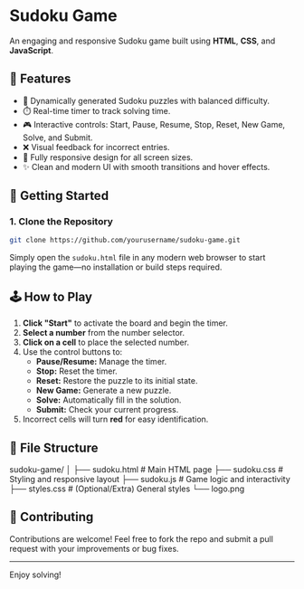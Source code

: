 # Sudoku Game

An engaging and responsive Sudoku game built using **HTML**, **CSS**, and **JavaScript**.

## 🎯 Features

- 🔢 Dynamically generated Sudoku puzzles with balanced difficulty.
- ⏱️ Real-time timer to track solving time.
- 🎮 Interactive controls: Start, Pause, Resume, Stop, Reset, New Game, Solve, and Submit.
- ❌ Visual feedback for incorrect entries.
- 📱 Fully responsive design for all screen sizes.
- ✨ Clean and modern UI with smooth transitions and hover effects.

## 🚀 Getting Started

### 1. Clone the Repository

```bash
git clone https://github.com/yourusername/sudoku-game.git

```
Simply open the `sudoku.html` file in any modern web browser to start playing the game—no installation or build steps required.

## 🕹️ How to Play

1. **Click "Start"** to activate the board and begin the timer.
2. **Select a number** from the number selector.
3. **Click on a cell** to place the selected number.
4. Use the control buttons to:
   - **Pause/Resume:** Manage the timer.
   - **Stop:** Reset the timer.
   - **Reset:** Restore the puzzle to its initial state.
   - **New Game:** Generate a new puzzle.
   - **Solve:** Automatically fill in the solution.
   - **Submit:** Check your current progress.
5. Incorrect cells will turn **red** for easy identification.

## 📁 File Structure

sudoku-game/
 │ 
 ├── sudoku.html  # Main HTML page 
 ├── sudoku.css   # Styling and responsive layout 
 ├── sudoku.js    # Game logic and interactivity 
 ├── styles.css   # (Optional/Extra) General styles 
 └── logo.png

 
## 🤝 Contributing

Contributions are welcome! Feel free to fork the repo and submit a pull request with your improvements or bug fixes.

---

Enjoy solving!
